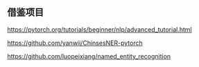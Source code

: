 ## 借鉴项目

https://pytorch.org/tutorials/beginner/nlp/advanced_tutorial.html

https://github.com/yanwii/ChinsesNER-pytorch

https://github.com/luopeixiang/named_entity_recognition
